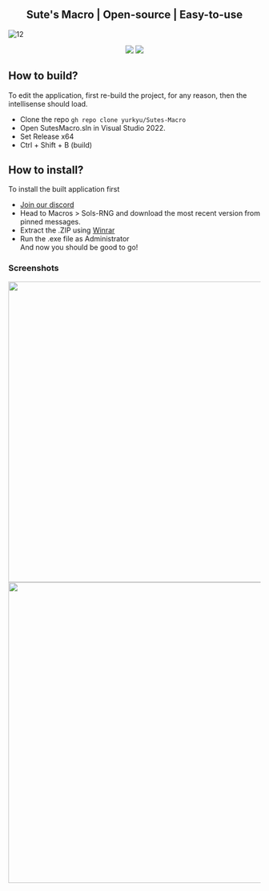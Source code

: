 <h2 align="center">Sute's Macro | Open-source | Easy-to-use</h1>

![12](https://github.com/yurkyu/Sols-RNG-Macro/assets/80363046/ace26121-6e6e-4b05-b7c9-c06ce1cf6ce8)

<p align="center">
<img src="https://dcbadge.vercel.app/api/shield/960948053152501830">
<a href="https://discord.gg/VsRMhhYYQC">
<img src="https://dcbadge.vercel.app/api/server/VsRMhhYYQC">
</a>
</p>

## How to build? <br>
To edit the application, first re-build the project, for any reason, then the intellisense should load.<br>
- Clone the repo `gh repo clone yurkyu/Sutes-Macro`<br>
- Open SutesMacro.sln in Visual Studio 2022.<br>
- Set Release x64<br>
- Ctrl + Shift + B (build)<br>


## How to install? <br>
To install the built application first<br>
- [Join our discord](https://discord.gg/VsRMhhYYQC)<br>
- Head to Macros > Sols-RNG and download the most recent version from pinned messages.<br>
- Extract the .ZIP using [Winrar](https://www.win-rar.com/start.html?&L=0)<br>
- Run the .exe file as Administrator<br>
 And now you should be good to go!


### Screenshots
<img src="https://media.discordapp.net/attachments/1115532270892240939/1125134464570376343/Screenshot_270.png?width=753&height=493" width="600px">
<img src="https://media.discordapp.net/attachments/1115532270892240939/1125134464889127023/Screenshot_271.png?width=764&height=493" width="600px">
